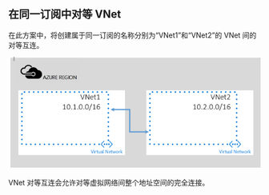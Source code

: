<!-- not suitable for Mooncake -->

## 在同一订阅中对等 VNet

在此方案中，将创建属于同一订阅的名称分别为“VNet1”和“VNet2”的 VNet 间的对等互连。

![基本方案](./media/virtual-networks-create-vnetpeering-scenario-basic-include/figure01.PNG)

VNet 对等互连会允许对等虚拟网络间整个地址空间的完全连接。

<!---HONumber=Mooncake_0919_2016-->